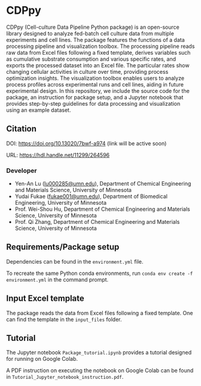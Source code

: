 # CDPpy

CDPpy (Cell-culture Data Pipeline Python package) is an open-source library designed to analyze fed-batch cell culture data from multiple experiments and cell lines. The package features the functions of a data processing pipeline and visualization toolbox. The processing pipeline reads raw data from Excel files following a fixed template, derives variables such as cumulative substrate consumption and various specific rates, and exports the processed dataset into an Excel file. The particular rates show changing cellular activities in culture over time, providing process optimization insights. The visualization toolbox enables users to analyze process profiles across experimental runs and cell lines, aiding in future experimental design. In this repository, we include the source code for the package, an instruction for package setup, and a Jupyter notebook that provides step-by-step guidelines for data processing and visualization using an example dataset.

## Citation
DOI: https://doi.org/10.13020/7bwf-a974 (link will be active soon)

URL: https://hdl.handle.net/11299/264596

### Developer

- Yen-An Lu (lu000285@umn.edu), Department of Chemical Engineering and Materials Science, University of Minnesota
- Yudai Fukae (fukae001@umn.edu), Department of Biomedical Engineering, University of Minnesota
- Prof. Wei-Shou Hu, Department of Chemical Engineering and Materials Science, University of Minnesota
- Prof. Qi Zhang, Department of Chemical Engineering and Materials Science, University of Minnesota

## Requirements/Package setup

Dependencies can be found in the `environment.yml` file.

To recreate the same Python conda environments, run `conda env create -f environment.yml` in the command prompt.

## Input Excel template

The package reads the data from Excel files following a fixed template. One can find the template in the `input_files` folder.

## Tutorial

The Jupyter notebook `Package_tutorial.ipynb` provides a tutorial designed for running on Google Colab. 

A PDF instruction on executing the notebook on Google Colab can be found in `Tutorial_Jupyter_notebook_instruction.pdf`.


